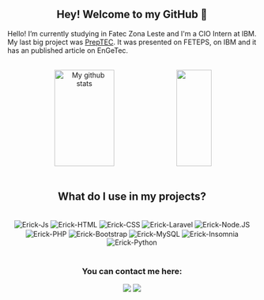 ## <div align='center'> Hey! Welcome to my GitHub 👋 </div>

Hello! I’m currently studying in Fatec Zona Leste and I'm a CIO Intern at IBM.
My last big project was <a href="https://github.com/RPSIOErick/PrepTEC-FETEPS"> PrepTEC</a>. It was presented on FETEPS, on IBM and it has an published article on EnGeTec.
  

<br>

<div align="center">  
   <img width="49%" height="195px" src="https://github-readme-stats.vercel.app/api?username=RPSIOErick&show_icons=true&count_private=true&hide_border=true&title_color=39B8C6&icon_color=87CEFA&text_color=E0FFFF&bg_color=0d1117" alt="My github stats" />  
  <img width="37.5%" height="195px" src="https://github-readme-stats.vercel.app/api/top-langs/?username=RPSIOErick&layout=compact&hide_border=true&title_color=39B8C6&text_color=E0FFFF&bg_color=0d1117" />

</div>

<br>

## <div align="center"> What do I use in my projects? </div>

<div style="display: inline_block" align="center"><br>
 
  <img align="center" alt="Erick-Js" src="https://img.shields.io/badge/JavaScript-F7DF1E?style=for-the-badge&logo=JavaScript&logoColor=white">
  <img align="center" alt="Erick-HTML" src="https://img.shields.io/badge/HTML5-E34F26?style=for-the-badge&logo=html5&logoColor=white">
  <img align="center" alt="Erick-CSS" src="https://img.shields.io/badge/CSS3-1572B6?style=for-the-badge&logo=css3&logoColor=white">
  <img align="center" alt="Erick-Laravel" src="https://img.shields.io/badge/Laravel-FF2D20?style=for-the-badge&logo=laravel&logoColor=white">
  <img align="center" alt="Erick-Node.JS" src="https://img.shields.io/badge/Node.js-43853D?style=for-the-badge&logo=node.js&logoColor=white">
  <img align="center" alt="Erick-PHP" src="https://img.shields.io/badge/PHP-777BB4?style=for-the-badge&logo=php&logoColor=white">
  <img align="center" alt="Erick-Bootstrap" src="https://img.shields.io/badge/Bootstrap-563D7C?style=for-the-badge&logo=bootstrap&logoColor=white">
  <img align="center" alt="Erick-MySQL" src="https://img.shields.io/badge/MySQL-00000F?style=for-the-badge&logo=mysql&logoColor=white">
  <img align="center" alt="Erick-Insomnia" src="https://img.shields.io/badge/Insomnia-4000BF?logo=insomnia&logoColor=white&style=for-the-badge">
  <img align="center" alt="Erick-Python" src="https://img.shields.io/badge/Python-4000BF?logo=python&logoColor=white&style=for-the-badge">
   
</div>

<br>

<div align="center"> 
  
  ### You can contact me here:
  
  <a href = "mailto:ecerickbastos@gmail.com"><img src="https://img.shields.io/badge/-Gmail-%23333?style=for-the-badge&logo=gmail&logoColor=white" target="_blank"></a>
  <a href="https://www.linkedin.com/in/erickpereirabastos/" target="_blank"><img src="https://img.shields.io/badge/-LinkedIn-%230077B5?style=for-the-badge&logo=linkedin&logoColor=white" target="_blank"></a> 
  
</div>
